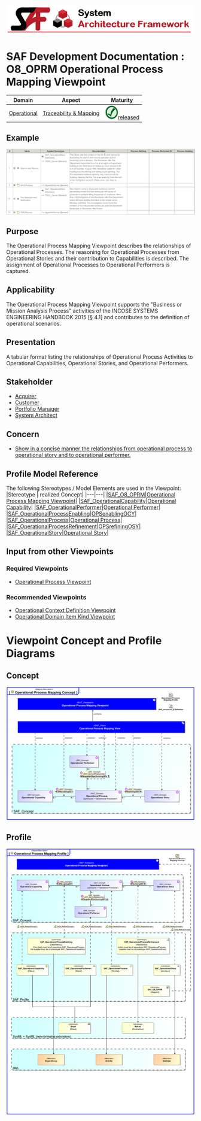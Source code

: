 ![System Architecture Framework](../../diagrams/Banner_SAF.png)
# SAF Development Documentation : **O8_OPRM** Operational Process Mapping Viewpoint
|**Domain**|**Aspect**|**Maturity**|
| --- | --- | --- |
|[Operational](../../domains.md#Domain-Operational)|[Traceability & Mapping](../../aspects.md#Aspect-Traceability-&-Mapping)|![Released](../../diagrams/Symbol_confirmed.png )[released](../../using-saf/maturity.md#released)|
## Example
![Operational-Process-Mapping-Viewpoint-primary-example.svg](../../diagrams/vp-examples/Operational-Process-Mapping-Viewpoint-primary-example.svg)
## Purpose
The Operational Process Mapping Viewpoint describes the relationships of Operational Processes. The reasoning for Operational Processes from Operational Stories and their contribution to Capabilities is described. The assignment of Operational Processes to Operational Performers is captured.
## Applicability
The Operational Process Mapping Viewpoint supports the "Business or Mission Analysis Process" activities of the INCOSE SYSTEMS ENGINEERING HANDBOOK 2015 [§ 4.1] and contributes to the definition of operational scenarios.
## Presentation
A tabular format listing the relationships of Operational Process Activities to Operational Capabilities, Operational Stories, and Operational Performers.

## Stakeholder
* [Acquirer](../../stakeholders.md#Acquirer)
* [Customer](../../stakeholders.md#Customer)
* [Portfolio Manager](../../stakeholders.md#Portfolio-Manager)
* [System Architect](../../stakeholders.md#System-Architect)
## Concern
* [Show in a concise manner the relationships from operational process to operational story and to operational performer.](../../concerns.md#_2021x_2_8710274_1674576758928_485242_23392)
## Profile Model Reference
The following Stereotypes / Model Elements are used in the Viewpoint:
|Stereotype | realized Concept|
|---|---|
|[SAF_O8_OPRM](../../stereotypes.md#SAF_O8_OPRM)|[Operational Process Mapping Viewpoint](../concept/concepts.md#Operational-Process-Mapping-Viewpoint)|
|[SAF_OperationalCapability](../../stereotypes.md#SAF_OperationalCapability)|[Operational Capability](../concept/concepts.md#Operational-Capability)|
|[SAF_OperationalPerformer](../../stereotypes.md#SAF_OperationalPerformer)|[Operational Performer](../concept/concepts.md#Operational-Performer)|
|[SAF_OperationalProcessEnabling](../../stereotypes.md#SAF_OperationalProcessEnabling)|[OPSenablingOCY](../concept/concepts.md#OPSenablingOCY)|
|[SAF_OperationalProcess](../../stereotypes.md#SAF_OperationalProcess)|[Operational Process](../concept/concepts.md#Operational-Process)|
|[SAF_OperationalProcessRefinement](../../stereotypes.md#SAF_OperationalProcessRefinement)|[OPSrefiningOSY](../concept/concepts.md#OPSrefiningOSY)|
|[SAF_OperationalStory](../../stereotypes.md#SAF_OperationalStory)|[Operational Story](../concept/concepts.md#Operational-Story)|
## Input from other Viewpoints
### Required Viewpoints
* [Operational Process Viewpoint](Operational-Process-Viewpoint.md)
### Recommended Viewpoints
* [Operational Context Definition Viewpoint](Operational-Context-Definition-Viewpoint.md)
* [Operational Domain Item Kind Viewpoint](Operational-Domain-Item-Kind-Viewpoint.md)
# Viewpoint Concept and Profile Diagrams
## Concept
![Operational Process Mapping Concept](diagrams/Operational-Process-Mapping-Concept.svg)
## Profile
![Operational Process Mapping Profile](diagrams/Operational-Process-Mapping-Profile.svg)
